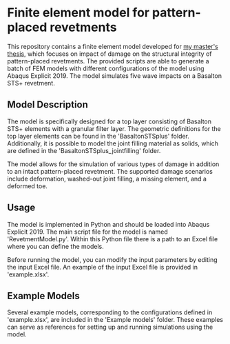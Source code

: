 # Finite element model for pattern-placed revetments
This repository contains a finite element model developed for [my master's thesis](http://resolver.tudelft.nl/uuid:0c645a77-0517-4902-a72c-bce0fc963ea9), which focuses on impact of damage on the structural integrity of pattern-placed revetments. The provided scripts are able to generate a batch of FEM models with different configurations of the model using Abaqus Explicit 2019. The model simulates five wave impacts on a Basalton STS+ revetment.

## Model Description
The model is specifically designed for a top layer consisting of Basalton STS+ elements with a granular filter layer. The geometric definitions for the top layer elements can be found in the 'BasaltonSTSplus' folder. Additionally, it is possible to model the joint filling material as solids, which are defined in the 'BasaltonSTSplus_jointfilling' folder.

The model allows for the simulation of various types of damage in addition to an intact pattern-placed revetment. The supported damage scenarios include deformation, washed-out joint filling, a missing element, and a deformed toe.

## Usage
The model is implemented in Python and should be loaded into Abaqus Explicit 2019. The main script file for the model is named 'RevetmentModel.py'. Within this Python file there is a path to an Excel file where you can define the models.

Before running the model, you can modify the input parameters by editing the input Excel file. An example of the input Excel file is provided in 'example.xlsx'.

## Example Models
Several example models, corresponding to the configurations defined in 'example.xlsx', are included in the 'Example models' folder. These examples can serve as references for setting up and running simulations using the model.
